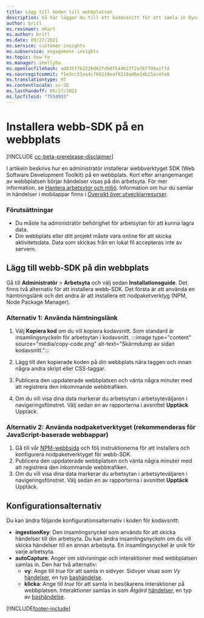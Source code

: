 ```yaml
---
title: Lägg till koden till webbplatsen
description: Så här lägger du till ett kodavsnitt för att samla in Dynamics 365 Customer Insights-händelser på din webbplats.
author: britl
ms.reviewer: mhart
ms.author: britl
ms.date: 09/27/2021
ms.service: customer-insights
ms.subservice: engagement-insights
ms.topic: how-to
ms.manager: shellyha
ms.openlocfilehash: ad835f762226d62fdb0f544627f2a76ff09a1ffd
ms.sourcegitcommit: f1e3cc51ea4cf68210eaf0210ad6e14b15ac4fe8
ms.translationtype: HT
ms.contentlocale: sv-SE
ms.lasthandoff: 09/27/2021
ms.locfileid: "7558933"
---
```

# <a name="install-the-web-sdk-on-a-website"></a>Installera webb-SDK på en webbplats

[!INCLUDE [cc-beta-prerelease-disclaimer](includes/cc-beta-prerelease-disclaimer.md)]

I artikeln beskrivs hur en administratör installerar webbverktyget SDK (Web Software Development Toolkit) på en webbplats. Kort efter arrangemanget av webbplatsen börjar händelser visas på din arbetsyta. För mer information, se [Hantera arbetsytor och miljö](manage-environments-workspaces.md). Information om hur du samlar in händelser i mobilappar finns i [Översikt över utvecklarresurser](developer-resources.md).


### <a name="prerequisites"></a>Förutsättningar

* Du måste ha administratör behörighet för arbetsytan för att kunna lagra data.
* Din webbplats eller ditt projekt måste vara online för att skicka aktivitetsdata. Data som skickas från en lokal fil accepteras inte av servern.


## <a name="add-web-sdk-to-your-website"></a>Lägg till webb-SDK på din webbplats

Gå till **Administratör** > **Arbetsyta** och välj sedan **Installationsguide**. Det finns två alternativ för att installera webb-SDK. Det första är att använda en hämtningslänk och det andra är att installera ett nodpaketverktyg (NPM, Node Package Manager).

### <a name="option-1-using-the-download-link"></a>Alternativ 1: Använda hämtningslänk

1. Välj **Kopiera kod** om du vill kopiera kodavsnitt. Som standard är insamlingsnyckeln för arbetsytan i kodavsnitt.
  :::image type="content" source="media/copy-code.png" alt-text="Skärmdump av sidan kodavsnitt.":::

1. Lägg till den kopierade koden på din webbplats nära <head> taggen och innan några andra skript eller CSS-taggar.
1. Publicera den uppdaterade webbplatsen och vänta några minuter med att registrera den inkommande webbtrafiken.
1. Om du vill visa dina data markerar du arbetsytan i arbetsyteväljaren i navigeringsfönstret. Välj sedan en av rapporterna i avsnittet **Upptäck** Upptäck.

### <a name="option-2-using-the-npm-package-recommended-for-javascript-based-web-apps"></a>Alternativ 2: Använda nodpaketverktyget (rekommenderas för JavaScript-baserade webbappar)

1. Gå till vår [NPM-webbsida](https://www.npmjs.com/package/engagementinsights-web) och följ instruktionerna för att installera och konfigurera nodpaketverktyget för webb-SDK.
1. Publicera den uppdaterade webbplatsen och vänta några minuter med att registrera den inkommande webbtrafiken.
1. Om du vill visa dina data markerar du arbetsytan i arbetsyteväljaren i navigeringsfönstret. Välj sedan en av rapporterna i avsnittet **Upptäck** Upptäck.

## <a name="configuration-options"></a>Konfigurationsalternativ

Du kan ändra följande konfigurationsalternativ i koden för kodavsnitt:

- **ingestionKey**: Den insamlingsnyckel som används för att skicka händelser till din arbetsyta. Du kan ändra insamlingsnyckeln om du vill skicka händelser till en annan arbetsyta. En insamlingsnyckel är unik för varje arbetsyta.
- **autoCapture**: Anger om sidvisningar och interaktioner med webbplatsen samlas in. Den har två alternativ:
    - **vy**: Ange till *true* för att samla in sidvyer. Sidvyer visas som *Vy* [händelser](glossary.md#event), en typ [bashändelse](glossary.md#base-event).
    - **klicka**: Ange till *true* för att samla in besökarens interaktioner på webbplatsen. Interaktioner samlas in som *Åtgärd* [händelser](glossary.md#event), en typ av [bashändelse](glossary.md#base-event).

[!INCLUDE[footer-include](../includes/footer-banner.md)]
